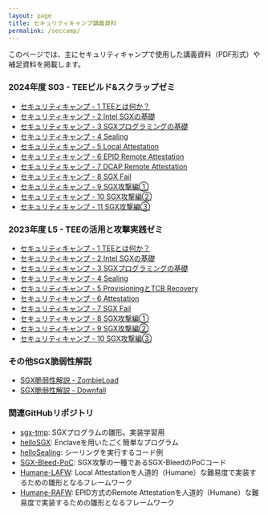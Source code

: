 ```yaml
---
layout: page
title: セキュリティキャンプ講義資料
permalink: /seccamp/
---
```


このページでは、主にセキュリティキャンプで使用した講義資料（PDF形式）や補足資料を掲載します。

### 2024年度 S03 - TEEビルド&スクラップゼミ
* [セキュリティキャンプ - 1 TEEとは何か？](/media/2024-1-what-is-tee.pdf)
* [セキュリティキャンプ - 2 Intel SGXの基礎](/media/2024-2-intel-sgx-basics.pdf)
* [セキュリティキャンプ - 3 SGXプログラミングの基礎](/media/2024-3-hello-sgx.pdf)
* [セキュリティキャンプ - 4 Sealing](/media/2024-4-sealing.pdf)
* [セキュリティキャンプ - 5 Local Attestation](/media/2024-5-local-attestation.pdf)
* [セキュリティキャンプ - 6 EPID Remote Attestation](/media/2024-6-epid-ra.pdf)
* [セキュリティキャンプ - 7 DCAP Remote Attestation](/media/2024-7-dcap-ra.pdf)
* [セキュリティキャンプ - 8 SGX Fail](/media/2024-8-sgx-fail.pdf)
* [セキュリティキャンプ - 9 SGX攻撃編①](/media/2024-9-sgx-attacks-1.pdf)
* [セキュリティキャンプ - 10 SGX攻撃編②](/media/2024-10-sgx-attacks-2.pdf)
* [セキュリティキャンプ - 11 SGX攻撃編③](/media/2024-11-sgx-attacks-3.pdf)

### 2023年度 L5 - TEEの活用と攻撃実践ゼミ
* [セキュリティキャンプ - 1 TEEとは何か？](/media/2023-1-what-is-tee.pdf)
* [セキュリティキャンプ - 2 Intel SGXの基礎](/media/2023-2-intel-sgx-basics.pdf)
* [セキュリティキャンプ - 3 SGXプログラミングの基礎](/media/2023-3-hello-sgx.pdf)
* [セキュリティキャンプ - 4 Sealing](/media/2023-4-sealing.pdf)
* [セキュリティキャンプ - 5 ProvisioningとTCB Recovery](/media/2023-5-epid-provisioning.pdf)
* [セキュリティキャンプ - 6 Attestation](/media/2023-6-attestation.pdf)
* [セキュリティキャンプ - 7 SGX Fail](/media/2023-7-sgx-fail.pdf)
* [セキュリティキャンプ - 8 SGX攻撃編①](/media/2023-8-sgx-attacks-1.pdf)
* [セキュリティキャンプ - 9 SGX攻撃編②](/media/2023-9-sgx-attacks-2.pdf)
* [セキュリティキャンプ - 10 SGX攻撃編③](/media/2023-10-sgx-attacks-3.pdf)

### その他SGX脆弱性解説
* [SGX脆弱性解説 - ZombieLoad](/media/zombieload-explained.pdf)
* [SGX脆弱性解説 - Downfall](/media/downfall-explained.pdf)

### 関連GitHubリポジトリ
* [sgx-tmp](https://github.com/hello31337/seccamp2023-l5): SGXプログラムの雛形。実装学習用
* [helloSGX](https://github.com/cBioLab/helloSGX): Enclaveを用いたごく簡単なプログラム
* [helloSealing](https://github.com/cBioLab/helloSealing): シーリングを実行するコード例
* [SGX-Bleed-PoC](https://github.com/hello31337/sgx-bleed-poc): SGX攻撃の一種であるSGX-BleedのPoCコード
* [Humane-LAFW](https://github.com/acompany-develop/Humane-LAFW): Local Attestationを人道的（Humane）な難易度で実装するための雛形となるフレームワーク
* [Humane-RAFW](https://github.com/acompany-develop/Humane-RAFW): EPID方式のRemote Attestationを人道的（Humane）な難易度で実装するための雛形となるフレームワーク